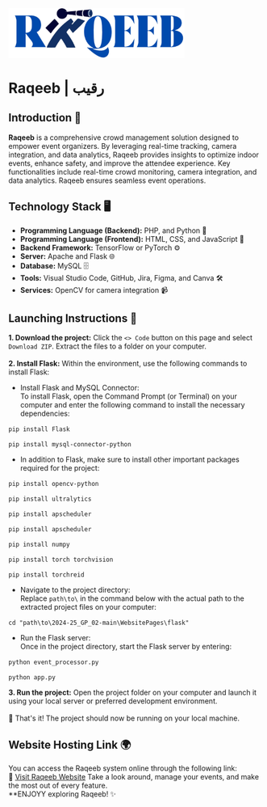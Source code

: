 <img src="WebsitePages/images/Logo2.png" alt="Raqeeb Logo" width="350"/>

#  Raqeeb | رقيب  
## **Introduction** 🔭
**Raqeeb** is a comprehensive crowd management solution designed to empower event organizers. By leveraging real-time tracking, camera integration, and data analytics, Raqeeb provides insights to optimize indoor events, enhance safety, and improve the attendee experience. Key functionalities include real-time crowd monitoring, camera integration, and data analytics. Raqeeb ensures seamless event operations.

## **Technology Stack** 🖥️
- **Programming Language (Backend):** PHP, and Python 🐍
- **Programming Language (Frontend):** HTML, CSS, and JavaScript 🎨
- **Backend Framework:** TensorFlow or PyTorch  ⚙️ 
- **Server:** Apache and Flask 🌐
- **Database:** MySQL 🗄️
- **Tools:** Visual Studio Code, GitHub, Jira, Figma, and Canva 🛠️
- **Services:** OpenCV for camera integration 📹 

## **Launching Instructions** 🚀
  **1. Download the project:** Click the `<> Code` button on this page and select `Download ZIP`. Extract the files to a folder on your computer. <br><br>
  **2. Install Flask:** Within the environment, use the following commands to install Flask:
  - Install Flask and MySQL Connector: <br>
    To install Flask, open the Command Prompt (or Terminal) on your computer and enter the following command to install the necessary dependencies:
  ```
  pip install Flask
  ```
  ```
  pip install mysql-connector-python
  ```
  - In addition to Flask, make sure to install other important packages required for the project:
  ```
  pip install opencv-python
  ```
  ```
  pip install ultralytics
  ```
  ```
  pip install apscheduler
  ```
  ```
  pip install apscheduler
  ```
  ```
  pip install numpy
  ```
  ```
  pip install torch torchvision
  ```
  ```
  pip install torchreid
  ```

  - Navigate to the project directory: <br>
    Replace `path\to\` in the command below with the actual path to the extracted project files on your computer:
  ```
  cd "path\to\2024-25_GP_02-main\WebsitePages\flask"
  ```
  - Run the Flask server: <br>
    Once in the project directory, start the Flask server by entering:
  ```
  python event_processor.py
  ```
  ```
  python app.py
  ```


  
  **3. Run the project:** Open the project folder on your computer and launch it using your local server or preferred development environment. 
  <br> <br> 
  🌟 That's it! The project should now be running on your local machine. <br>

  ## **Website Hosting Link** 🌍  
You can access the Raqeeb system online through the following link:  
🔗 [Visit Raqeeb Website](https://RaqeebAI.com)
Take a look around, manage your events, and make the most out of every feature.  
**ENJOYY exploring Raqeeb! ✨







